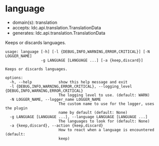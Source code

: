 # language

* domain(s): translation
* accepts: ldc.api.translation.TranslationData
* generates: ldc.api.translation.TranslationData

Keeps or discards languages.

```
usage: language [-h] [-l {DEBUG,INFO,WARNING,ERROR,CRITICAL}] [-N LOGGER_NAME]
                -g LANGUAGE [LANGUAGE ...] [-a {keep,discard}]

Keeps or discards languages.

options:
  -h, --help            show this help message and exit
  -l {DEBUG,INFO,WARNING,ERROR,CRITICAL}, --logging_level {DEBUG,INFO,WARNING,ERROR,CRITICAL}
                        The logging level to use. (default: WARN)
  -N LOGGER_NAME, --logger_name LOGGER_NAME
                        The custom name to use for the logger, uses the plugin
                        name by default (default: None)
  -g LANGUAGE [LANGUAGE ...], --language LANGUAGE [LANGUAGE ...]
                        The languages to look for (default: None)
  -a {keep,discard}, --action {keep,discard}
                        How to react when a language is encountered (default:
                        keep)
```
